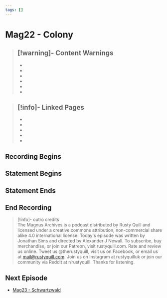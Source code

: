 ```yaml
---
tags: []
---
```

# Mag22 - Colony   
   
>[!warning]- Content Warnings   
>-    
>-    
>-    
>-    
>-    
>-    
>-    
   
>[!info]- Linked Pages   
>-    
>-    
>-    
>-    
>-    
>-   
   
## Recording Begins   
   
## Statement Begins   
   
## Statement Ends   
   
## End Recording   
   
>[!info]- outro credits   
>The Magnus Archives is a podcast distributed by Rusty Quill and licensed under a creative commons attribution, non-commercial share alike 4.0 international license. Today's episode was written by Jonathan Sims and directed by Alexander J Newall. To subscribe, buy merchandise, or join our Patreon, visit rustyquill.com. Rate and review us online. Tweet us @therustyquill, visit us on Facebook, or email us at mail@rustyquill.com. Join us on Instagram at rustyquilluk or join our community via Reddit at r/rustyquill. Thanks for listening.   
   
## Next Episode   
   
- [Mag23 - Schwartzwald](../Statements/Mag23%20-%20Schwartzwald.md)
